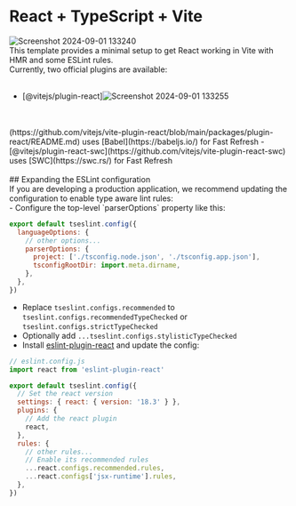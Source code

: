 # React + TypeScript + Vite
![Screenshot 2024-09-01 133240](https://github.com/user-attachments/assets/e768f630-deda-4976-b7df-a5486357c70f)
<br/>
This template provides a minimal setup to get React working in Vite with HMR and some ESLint rules.
<br/>
Currently, two official plugins are available:<br/>
<br/>
- [@vitejs/plugin-react]![Screenshot 2024-09-01 133255](https://github.com/user-attachments/assets/c8a1a909-7ec3-4221-a93d-85570ddcad06)
<br/>
<br/>
(https://github.com/vitejs/vite-plugin-react/blob/main/packages/plugin-react/README.md) uses [Babel](https://babeljs.io/) for Fast Refresh
- [@vitejs/plugin-react-swc](https://github.com/vitejs/vite-plugin-react-swc) uses [SWC](https://swc.rs/) for Fast Refresh
<br/><br/>
## Expanding the ESLint configuration
<br/>
If you are developing a production application, we recommend updating the configuration to enable type aware lint rules:
<br/>
- Configure the top-level `parserOptions` property like this:

```js
export default tseslint.config({
  languageOptions: {
    // other options...
    parserOptions: {
      project: ['./tsconfig.node.json', './tsconfig.app.json'],
      tsconfigRootDir: import.meta.dirname,
    },
  },
})
```

- Replace `tseslint.configs.recommended` to `tseslint.configs.recommendedTypeChecked` or `tseslint.configs.strictTypeChecked`
- Optionally add `...tseslint.configs.stylisticTypeChecked`
- Install [eslint-plugin-react](https://github.com/jsx-eslint/eslint-plugin-react) and update the config:

```js
// eslint.config.js
import react from 'eslint-plugin-react'

export default tseslint.config({
  // Set the react version
  settings: { react: { version: '18.3' } },
  plugins: {
    // Add the react plugin
    react,
  },
  rules: {
    // other rules...
    // Enable its recommended rules
    ...react.configs.recommended.rules,
    ...react.configs['jsx-runtime'].rules,
  },
})
```
